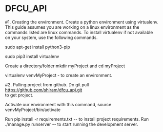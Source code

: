# DFCU_API

#1. Creating the environment.
Create a python environment using virtualenv. This guide assumes you are working on a linux environment as the commands listed are linux commands.
To install virtualenv if not available on your system, use the following commands.

​​sudo apt-get install python3-pip

sudo pip3 install virtualenv

Create a directory/folder mkdir myProject and cd myProject

virtualenv venvMyProject  - to create an environment.

#2. Pulling project from github.
Do 
git pull https://github.com/shiram/dfcu_api.git   
to get project.

Activate our environment with this command, 
source venvMyProject/bin/activate

Run pip  install -r requirements.txt -- to install project requirements.
Run ./manage.py runserver -- to start running the development server.
